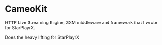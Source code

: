 # CameoKit
HTTP Live Streaming Engine, SXM middleware and framework that I wrote for StarPlayrX.

Does the heavy lifting for StarPlayrX
